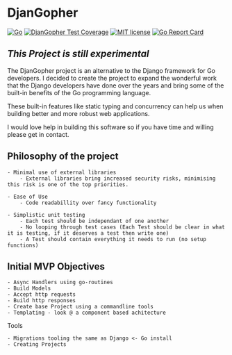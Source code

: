 DjanGopher
==========

[![Go](https://github.com/dowling-john/DjanGopher/actions/workflows/unit-testing.yaml/badge.svg)](https://github.com/dowling-john/DjanGopher/actions/workflows/unit-testing.yaml)
[![DjanGopher Test Coverage](https://github.com/dowling-john/DjanGopher/actions/workflows/testing-coverage.yaml/badge.svg)](https://github.com/dowling-john/DjanGopher/actions/workflows/testing-coverage.yaml)
[![MIT license](https://img.shields.io/badge/license-MIT-brightgreen.svg)](https://opensource.org/licenses/MIT)
[![Go Report Card](https://goreportcard.com/badge/github.com/dowling-john/DjanGopher)](https://goreportcard.com/report/github.com/dowling-john/DjanGopher)

*This Project is still experimental*
-------

The DjanGopher project is an alternative to the Django framework for Go developers. I decided to create the project to
expand the wonderful work that the Django developers have done over the years and bring some of the built-in benefits of the 
Go programming language.

These built-in features like static typing and concurrency can help us when building better and more robust web applications.

I would love help in building this software so if you have time and willing please get in contact.


Philosophy of the project 
-----
    - Minimal use of external libraries
        - External libraries bring increased security risks, minimising this risk is one of the top priorities.

    - Ease of Use
        - Code readabillity over fancy functionality

    - Simplistic unit testing
        - Each test should be independant of one another
        - No looping through test cases (Each Test should be clear in what it is testing, if it deserves a test then write one)
        - A Test should contain everything it needs to run (no setup functions)

Initial MVP Objectives
-----
    - Async Handlers using go-routines
    - Build Models 
    - Accept http requests 
    - Build http responses
    - Create base Project using a commandline tools
    - Templating - look @ a component based achitecture 

Tools

    - Migrations tooling the same as Django <- Go install 
    - Creating Projects 

    